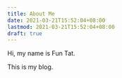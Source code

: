 ```yaml
---
title: About Me
date: 2021-03-21T15:52:04+08:00
lastmod: 2021-03-21T15:52:04+08:00
draft: true
---
```


Hi, my name is Fun Tat.

This is my blog.

<!--more-->

